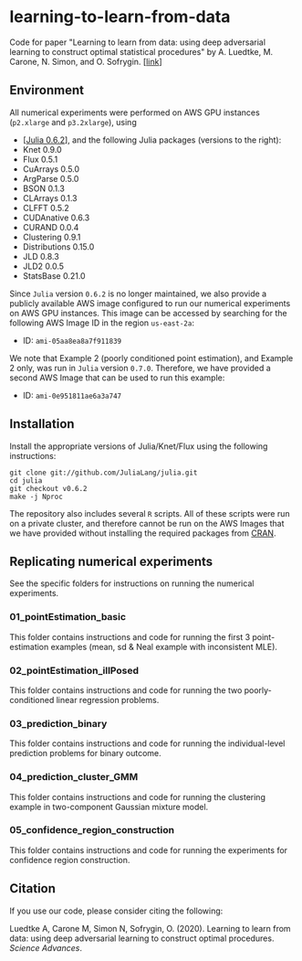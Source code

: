 # learning-to-learn-from-data

Code for paper "Learning to learn from data: using deep adversarial learning to construct optimal statistical procedures" by A. Luedtke, M. Carone, N. Simon, and O. Sofrygin. [[link](https://websitelinkhere)]

## Environment
All numerical experiments were performed on AWS GPU instances (`p2.xlarge` and `p3.2xlarge`), using
- [[Julia 0.6.2](github.com/JuliaLang/julia/tree/v0.6.2)],
and the following Julia packages (versions to the right):
- Knet                          0.9.0
- Flux                          0.5.1
- CuArrays                      0.5.0
- ArgParse                      0.5.0
- BSON                          0.1.3
- CLArrays                      0.1.3
- CLFFT                         0.5.2
- CUDAnative                    0.6.3
- CURAND                        0.0.4
- Clustering                    0.9.1
- Distributions                 0.15.0
- JLD                           0.8.3
- JLD2                          0.0.5
- StatsBase                     0.21.0

Since `Julia` version `0.6.2` is no longer maintained, we also provide a publicly available AWS image configured to run our numerical experiments on AWS GPU instances. This image can be accessed by searching for the following AWS Image ID in the region `us-east-2a`:
- ID: `ami-05aa8ea8a7f911839`

We note that Example 2 (poorly conditioned point estimation), and Example 2 only, was run in `Julia` version `0.7.0`. Therefore, we have provided a second AWS Image that can be used to run this example:
- ID: `ami-0e951811ae6a3a747`


## Installation

Install the appropriate versions of Julia/Knet/Flux using the following instructions:
```
git clone git://github.com/JuliaLang/julia.git
cd julia
git checkout v0.6.2
make -j Nproc
```

The repository also includes several `R` scripts. All of these scripts were run on a private cluster, and therefore cannot be run on the AWS Images that we have provided without installing the required packages from [CRAN](https://cran.r-project.org/).

## Replicating numerical experiments

See the specific folders for instructions on running the numerical experiments.

### 01_pointEstimation_basic

This folder contains instructions and code for running the first 3 point-estimation examples (mean, sd & Neal example with inconsistent MLE).

### 02_pointEstimation_illPosed

This folder contains instructions and code for running the two poorly-conditioned linear regression problems.

### 03_prediction_binary

This folder contains instructions and code for running the individual-level prediction problems for binary outcome.

### 04_prediction_cluster_GMM

This folder contains instructions and code for running the clustering example in two-component Gaussian mixture model.

### 05_confidence_region_construction

This folder contains instructions and code for running the experiments for confidence region construction.

## Citation
If you use our code, please consider citing the following:

Luedtke A, Carone M, Simon N, Sofrygin, O. (2020). Learning to learn from data: using deep adversarial learning to construct optimal procedures. <i>Science Advances</i>.
